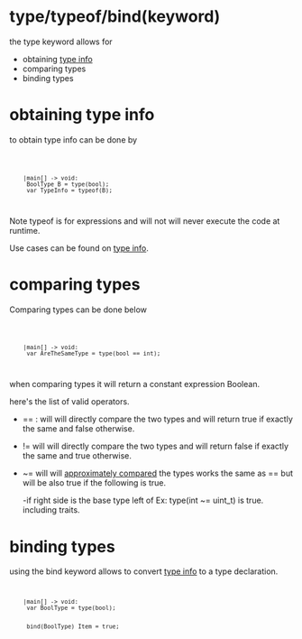 # type/typeof/bind(keyword)

the type keyword allows for 
- obtaining [type info](./TypeInfo.md)
- comparing types
- binding types


# obtaining type info

to obtain type info can be done by



<code>

        |main[] -> void:
         BoolType B = type(bool);
         var TypeInfo = typeof(B);

</code>

Note typeof is for expressions and will not will never execute the code at runtime.

Use cases can be found on [type info](./TypeInfo.md).

#  comparing types

Comparing types can be done below

<code>

        |main[] -> void:
         var AreTheSameType = type(bool == int);

</code>

when comparing types it will return a constant expression Boolean.

here's the list of valid operators.

- == : will will directly compare the two types and will return true if exactly the same and false otherwise.

- != will will directly compare the two types and will return false if exactly the same and true otherwise.

- ~= will will [approximately compared](../Concepts/approximately%20compared.md) the types works the same as == but will be also true if the following is true.

  -if right side is the base type left of Ex: type(int ~= uint_t) is true.
  including traits.
  
#  binding types

using the bind keyword allows to convert [type info](./TypeInfo.md) to a type declaration.
<code>

        |main[] -> void:
         var BoolType = type(bool);


         bind(BoolType) Item = true;

</code>
